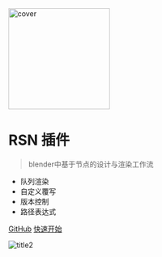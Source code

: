 <!-- _coverpage.md -->

<img src="media/logo/logo no_text.svg" alt="cover" width="200px" />

# **RSN 插件**

> blender中基于节点的设计与渲染工作流

+ 队列渲染
+ 自定义覆写
+ 版本控制
+ 路径表达式

[GitHub](https://github.com/atticus-lv/RenderStackNode)
[快速开始](/zh-cn/Intro.md)



![title2](media/img/title2.png)

